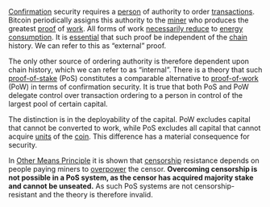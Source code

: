 [Confirmation](Glossary#confirmation) security requires a [person](Glossary#person) of authority to order [transactions](Glossary#transaction). Bitcoin periodically assigns this authority to the [miner](Glossary#miner) who produces the greatest [proof](Glossary#proof) of [work](Glossary#work). All forms of work [necessarily reduce](Proof-of-Memory-Facade) to [energy consumption](Energy-Waste-Fallacy). It is [essential](Censorship-Resistance-Property) that such proof be independent of the [chain](Glossary#chain) history. We can refer to this as “external” proof.

The only other source of ordering authority is therefore dependent upon chain history, which we can refer to as “internal”. There is a theory that such [proof-of-stake](https://en.m.wikipedia.org/wiki/Proof-of-stake) (PoS) constitutes a comparable alternative to [proof-of-work](Glossary#proof) (PoW) in terms of confirmation security. It is true that both PoS and PoW delegate control over transaction ordering to a person in control of the largest pool of certain capital.

The distinction is in the deployability of the capital. PoW excludes capital that cannot be converted to work, while PoS excludes all capital that cannot acquire [units](Glossary#unit) of the [coin](Glossary#coin). This difference has a material consequence for security.

In [Other Means Principle](Other-Means-Principle) it is shown that [censorship](Glossary#censorship) resistance depends on people paying miners to [overpower](Glossary#power) the censor. **Overcoming censorship is not possible in a PoS system, as the censor has acquired majority stake and cannot be unseated.** As such PoS systems are not censorship-resistant and the theory is therefore invalid.
